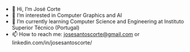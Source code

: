 - 👋 Hi, I’m José Corte
- 👀 I’m interested in Computer Graphics and AI
- 🌱 I’m currently learning Computer Science and Engineering at Instituto Superior Técnico (Portugal)
- 📫 How to reach me: josesantoscorte@gmail.com or linkedin.com/in/josesantoscorte/

<!---
josesantoscorte/josesantoscorte is a ✨ special ✨ repository because its `README.md` (this file) appears on your GitHub profile.
You can click the Preview link to take a look at your changes.
--->
